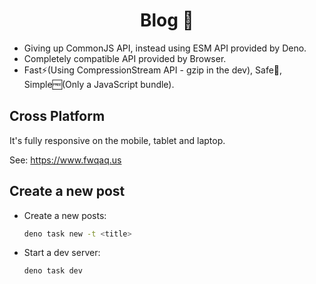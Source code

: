 <div align="center">
  <h1 style="text-align:center"> Blog 📖</h1>
</div>

* Giving up CommonJS API, instead using ESM API provided by Deno.
* Completely compatible API provided by Browser.
* Fast⚡️(Using CompressionStream API - gzip in the dev), Safe🔐, Simple🆓(Only a JavaScript bundle).

## Cross Platform

It's fully responsive on the mobile, tablet and laptop.

See: <https://www.fwqaq.us>

## Create a new post

* Create a new posts:

   ```bash
   deno task new -t <title>
   ```

* Start a dev server:

   ```bash
   deno task dev
   ```
